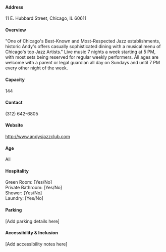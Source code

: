 #### Address

11 E. Hubbard Street, Chicago, IL 60611

#### Overview

"One of Chicago's Best-Known and Most-Respected Jazz establishments, historic Andy's offers casually sophisticated dining with a musical menu of Chicago's top Jazz Artists." Live music 7 nights a week starting at 5 PM, with most sets being reserved for regular weekly performers. All ages are welcome with a parent or legal guardian all day on Sundays and until 7 PM every other night of the week.

#### Capacity

144

#### Contact

(312) 642-6805

#### Website

http://www.andysjazzclub.com

#### Age

All

#### Hospitality

Green Room: [Yes/No]  
Private Bathroom: [Yes/No]  
Shower: [Yes/No]  
Laundry: [Yes/No]

#### Parking

[Add parking details here]

#### Accessibility & Inclusion

[Add accessibility notes here]
